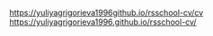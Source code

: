 https://yuliyagrigorieva1996github.io/rsschool-cv/cv  
https://yuliyagrigorieva1996.github.io/rsschool-cv/
